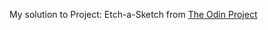 My solution to Project: Etch-a-Sketch from <a href="www.theodinproject.com">The Odin Project</link>
